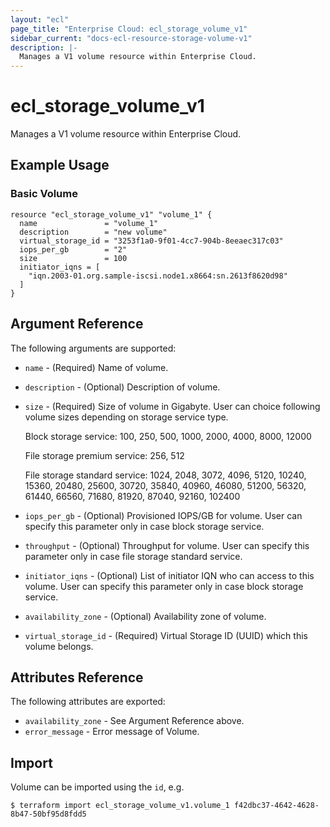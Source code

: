 ```yaml
---
layout: "ecl"
page_title: "Enterprise Cloud: ecl_storage_volume_v1"
sidebar_current: "docs-ecl-resource-storage-volume-v1"
description: |-
  Manages a V1 volume resource within Enterprise Cloud.
---
```


# ecl\_storage\_volume\_v1

Manages a V1 volume resource within Enterprise Cloud.

## Example Usage

### Basic Volume

```hcl
resource "ecl_storage_volume_v1" "volume_1" {
  name               = "volume_1"
  description        = "new volume"
  virtual_storage_id = "3253f1a0-9f01-4cc7-904b-8eeaec317c03"
  iops_per_gb        = "2"
  size               = 100
  initiator_iqns = [
    "iqn.2003-01.org.sample-iscsi.node1.x8664:sn.2613f8620d98"
  ]
}
```

## Argument Reference

The following arguments are supported:

* `name` - (Required) Name of volume.

* `description` - (Optional) Description of volume.

* `size` - (Required) Size of volume in Gigabyte.
  User can choice following volume sizes depending on storage service type.

  Block storage service:
    100, 250, 500, 1000, 2000, 4000, 8000, 12000

  File storage premium service:
    256, 512

  File storage standard service:
		1024, 2048, 3072, 4096, 5120,
		10240, 15360, 20480, 25600, 30720, 35840,
		40960, 46080, 51200, 56320, 61440, 66560,
	  71680, 81920, 87040, 92160, 102400

* `iops_per_gb` - (Optional) Provisioned IOPS/GB for volume.
  User can specify this parameter only in case block storage service.

* `throughput` - (Optional) Throughput for volume.
  User can specify this parameter only in case file storage standard service.

* `initiator_iqns` - (Optional) List of initiator IQN who can access to this volume.
  User can specify this parameter only in case block storage service.

* `availability_zone` - (Optional) 	Availability zone of volume.

* `virtual_storage_id` - (Required) Virtual Storage ID (UUID) which this volume belongs.

## Attributes Reference

The following attributes are exported:

* `availability_zone` - See Argument Reference above.
* `error_message` - Error message of Volume.

## Import

Volume can be imported using the `id`, e.g.

```
$ terraform import ecl_storage_volume_v1.volume_1 f42dbc37-4642-4628-8b47-50bf95d8fdd5
```
